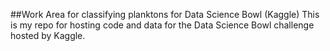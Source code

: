 ##Work Area for classifying planktons for Data Science Bowl (Kaggle)
This is my repo for hosting code and data for the Data Science Bowl challenge hosted by Kaggle. 
